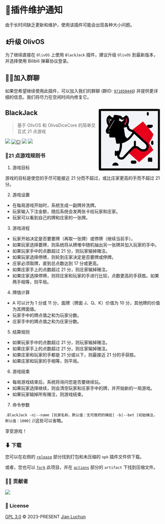 # 📢插件维护通知

由于长时间缺乏更新和维护，使用该插件可能会出现各种大小问题。

## ⏫升级 OlivOS

为了继续直接在 `OlivOS` 上使用 `BlackJack` 插件，建议升级 `OlivOS` 到最新版本，并选择使用 Bilibili 弹幕协议登录。

## 🐱‍🚀加入群聊

如果您希望继续使用此插件，可以加入我们的群聊 (群ID: [`971050440`](https://jq.qq.com/?_wv=1027&k=VJqxAFTg)) 并提供更详细的信息。我们将尽力在空闲时间内修复它。

## BlackJack <img align="right" width="200" src="image/README/1682061505967.png">

> 基于 OlivOS 和 OlivaDiceCore 的简单交互式 21 点游戏

![](https://img.shields.io/github/last-commit/HsiangNianian/BlackJack) [![CI](https://github.com/HsiangNianian/BlackJack/actions/workflows/ci.yml/badge.svg)](https://github.com/HsiangNianian/BlackJack/actions/workflows/ci.yml) [![](https://img.shields.io/github/downloads/HsiangNianian/BlackJack/total)](https://github.com/HsiangNianian/BlackJack/tags) [![](https://img.shields.io/github/v/release/HsiangNianian/BlackJack)](https://github.com/HsiangNianian/BlackJack/releases)

### 📕21 点游戏规则书

1. 游戏目标

游戏的目标是使您的手尽可能接近 21 分而不超过，或比庄家更高的手而不超过 21 分。

2. 游戏设置

- 在每局游戏开始时，系统生成一副牌并洗牌。
- 玩家输入下注金额，随后系统会发两张卡给玩家和庄家。
- 玩家可以看到自己的牌和庄家的一张牌。

3. 游戏进程

- 玩家开始决定是否要要牌（再取一张牌）或停牌（继续当前手）。
- 如果玩家选择要牌，则系统将从牌堆中随机抽出另一张牌并加入玩家的手中。
- 如果玩家手中的点数超过 21 分，则玩家输掉赌注。
- 如果玩家选择停牌，则轮到庄家决定是否要牌或停牌。
- 庄家必须取牌，直到总点数达到 17 分或更高。
- 如果庄家手上的点数超过 21 分，则庄家输掉赌注。
- 如果庄家选择停牌，则将庄家和玩家的手进行比较，点数更高的手获胜。如果两手相等，则平局。

4. 牌值计算

- A 可以计为 1 分或 11 分，面牌（牌面 J、Q、K）价值为 10 分，其他牌的价值为其牌面值。
- 玩家手中的牌点值之和为玩家分数。
- 庄家手中的牌点值之和为庄家分数。

5. 结算规则

- 如果玩家手中的点数超过 21 分，则玩家输掉赌注。
- 如果庄家手上的点数超过 21 分，则庄家输掉赌注。
- 如果庄家和玩家的手都是 21 分或以下，则最接近 21 分的手获胜。
- 如果庄家和玩家的手相等，则平局。

6. 游戏结束

- 每局游戏结束后，系统将询问您是否要继续玩。
- 如果玩家选择继续，则会清空玩家和庄家手中的牌，并开始新的一局游戏。
- 如果玩家输掉所有赌注，则游戏结束。

7. 命令参数

`.BlackJack -n|--name [玩家名称，默认值：无可救药的赌徒] -b|--bet [初始赌注，默认值：1000]` //这些可以省略。

享受游戏！

### ⬇ 下载

您可以在右侧的 [`release`](https://github.com/HsiangNianian/BlackJack/releases/latest) 部分找到打包和未压缩的 `opk` 插件文件供下载。

或者，您也可以 [`fork`](https://github.com/HsiangNianian/BlackJack/fork) 此项目，并在 [`actions`](https://github.com/HsiangNianian/BlackJack/actions) 部分的 `artifact` 下找到压缩文件。

### 👨‍🚀 贡献者

<a href="https://github.com/HsiangNianian/BlackJack/graphs/contributors">
  <img width="50" src="https://contrib.rocks/image?repo=HsiangNianian/BlackJack" />
</a>

### 📄 License

[GPL 3.0](https://github.com/HsiangNianian/BlackJack/blob/main/LICENSE) © 2023-PRESENT [Jian Luchun](https://github.com/HsiangNianian)